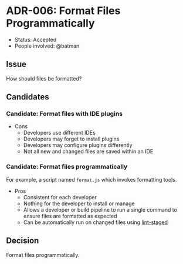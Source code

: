 # ADR-006: Format Files Programmatically

- Status: Accepted
- People involved: @batman

## Issue

How should files be formatted?

## Candidates

### Candidate: Format files with IDE plugins

- Cons
  - Developers use different IDEs
  - Developers may forget to install plugins
  - Developers may configure plugins differently
  - Not all new and changed files are saved within an IDE

### Candidate: Format files programmatically

For example, a script named `format.js` which invokes formatting tools.

- Pros
  - Consistent for each developer
  - Nothing for the developer to install or manage
  - Allows a developer or build pipeline to run a single command to ensure files are formatted as expected
  - Can be automatically run on changed files using [lint-staged](https://github.com/okonet/lint-staged)

## Decision

Format files programmatically.
